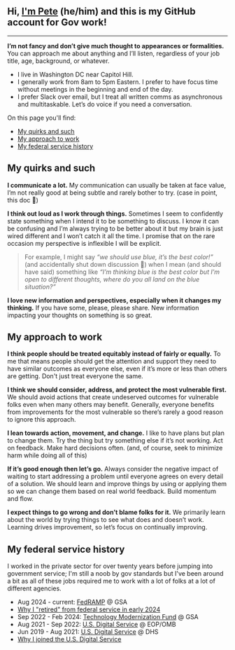 ## Hi, **[I'm Pete](https://whoispete.com)** (he/him) and this is my GitHub account for Gov work!
---

**I’m not fancy and don’t give much thought to appearances or formalities.** You can approach me about anything and I’ll listen, regardless of your job title, age, background, or whatever.

- I live in Washington DC near Capitol Hill.
- I generally work from 8am to 5pm Eastern. I prefer to have focus time without meetings in the beginning and end of the day.
- I prefer Slack over email, but I treat all written comms as asynchronous and multitaskable. Let’s do voice if you need a conversation.

On this page you'll find:

- [My quirks and such](#my-quirks-and-such)
- [My approach to work](#my-approach-to-work)
- [My federal service history](#my-federal-service-history)

## My quirks and such

**I communicate a lot.** My communication can usually be taken at face value, I’m not really good at being subtle and rarely bother to try. (case in point, this doc 🤣)

**I think out loud as I work through things.** Sometimes I seem to confidently state something when I intend it to be something to discuss. I know it can be confusing and I’m always trying to be better about it but my brain is just wired different and I won’t catch it all the time. I promise that on the rare occasion my perspective is inflexible I will be explicit.

> For example, I might say *“we should use blue, it’s the best color!”* (and accidentally shut down discussion 🤦) when I mean (and should have said) something like *“I’m thinking blue is the best color but I'm open to different thoughts, where do you all land on the blue situation?”* 

**I love new information and perspectives, especially when it changes my thinking.** If you have some, please, please share. New information impacting your thoughts on something is so great.

## My approach to work

**I think people should be treated equitably instead of fairly or equally.** To me that means people should get the attention and support they need to have similar outcomes as everyone else, even if it’s more or less than others are getting. Don't just treat everyone the same.

**I think we should consider, address, and protect the most vulnerable first.** We should avoid actions that create undeserved outcomes for vulnerable folks even when many others may benefit. Generally, everyone benefits from improvements for the most vulnerable so there’s rarely a good reason to ignore this approach.

**I lean towards action, movement, and change.** I like to have plans but plan to change them. Try the thing but try something else if it’s not working. Act on feedback. Make hard decisions often. (and, of course, seek to minimize harm while doing all of this)

**If it’s good enough then let’s go.** Always consider the negative impact of waiting to start addressing a problem until everyone agrees on every detail of a solution. We should learn and improve things by using or applying them so we can change them based on real world feedback. Build momentum and flow.

**I expect things to go wrong and don’t blame folks for it.** We primarily learn about the world by trying things to see what does and doesn’t work. Learning drives improvement, so let’s focus on continually improving.

## My federal service history

I worked in the private sector for over twenty years before jumping into government service; I'm still a noob by gov standards but I've been around a bit as all of these jobs required me to work with a lot of folks at a lot of different agencies.

- Aug 2024 - current: [FedRAMP](https://fedramp.gov) @ GSA
- [Why I "retired" from federal service in early 2024](https://www.linkedin.com/posts/petewaterman_this-quote-about-about-making-lasting-change-activity-7161059118298918912-qJ2p)
- Sep 2022 - Feb 2024: [Technology Modernization Fund](https://tmf.cio.gov) @ GSA
- Aug 2021 - Sep 2022: [U.S. Digital Service](https://usds.gov) @ EOP/OMB
- Jun 2019 - Aug 2021: [U.S. Digital Service](https://usds.gov) @ DHS
- [Why I joined the U.S. Digital Service](https://medium.com/the-u-s-digital-service/why-we-serve-pete-waterman-24e2b72b3173)
